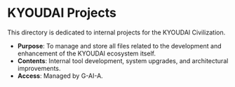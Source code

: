 # KYOUDAI Projects

This directory is dedicated to internal projects for the KYOUDAI Civilization.

- **Purpose**: To manage and store all files related to the development and enhancement of the KYOUDAI ecosystem itself.
- **Contents**: Internal tool development, system upgrades, and architectural improvements.
- **Access**: Managed by G-AI-A.